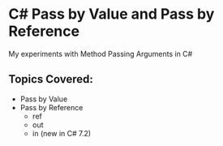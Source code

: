 # C# Pass by Value and Pass by Reference
My experiments with Method Passing Arguments in C#

## Topics Covered:
- Pass by Value
- Pass by Reference
  - ref
  - out
  - in (new in C# 7.2)
